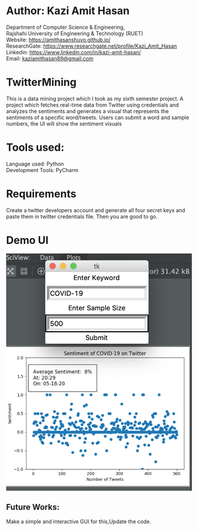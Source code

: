 # Author: Kazi Amit Hasan

Department of Computer Science & Engineering, </br>
Rajshahi University of Engineering & Technology (RUET) </br>
Website: https://amithasanshuvo.github.io/ </br>
ResearchGate: https://www.researchgate.net/profile/Kazi_Amit_Hasan </br>
Linkedin: https://www.linkedin.com/in/kazi-amit-hasan/ </br>
Email: kaziamithasan89@gmail.com
# TwitterMining
This is a data mining project which I took as my sixth semester project. A project which fetches real-time data from Twitter using credentials and analyzes the sentiments and generates a visual that represents the sentiments of a specific word/tweets. Users can submit a word and sample numbers, the UI will show the sentiment visuals

# Tools used:
Language used: Python <br/>
Development Tools: PyCharm
# Requirements
Create a twitter developers account and generate all four secret keys and paste them in twitter credentials file. Then you are good to go.

# Demo UI
[![UI](image.png)]()

## Future Works:
Make a simple and interactive GUI for this,Update the code.
